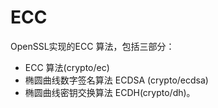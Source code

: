 # ECC

OpenSSL实现的ECC 算法，包括三部分：

- ECC 算法(crypto/ec)
- 椭圆曲线数字签名算法 ECDSA (crypto/ecdsa)
- 椭圆曲线密钥交换算法 ECDH(crypto/dh)。

